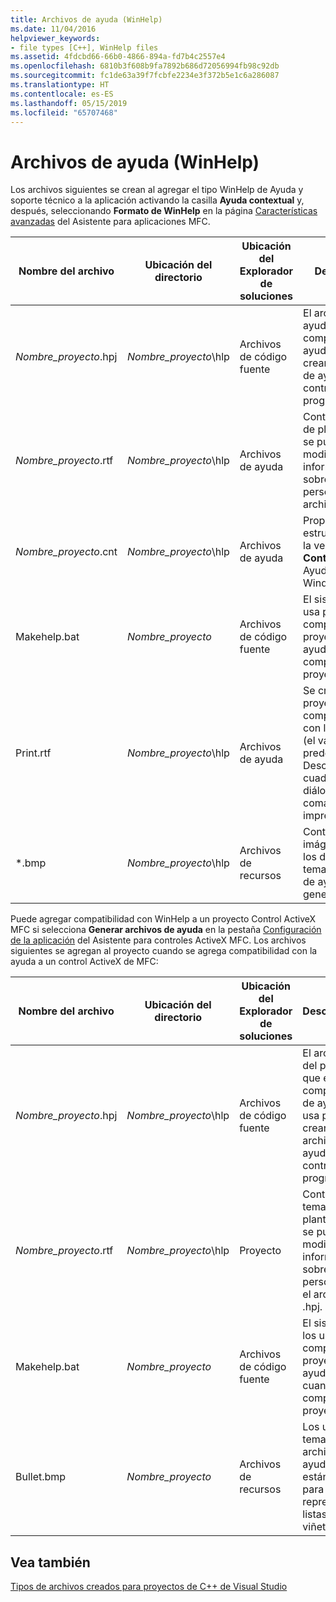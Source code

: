 ```yaml
---
title: Archivos de ayuda (WinHelp)
ms.date: 11/04/2016
helpviewer_keywords:
- file types [C++], WinHelp files
ms.assetid: 4fdcbd66-66b0-4866-894a-fd7b4c2557e4
ms.openlocfilehash: 6810b3f608b9fa7892b686d72056994fb98c92db
ms.sourcegitcommit: fc1de63a39f7fcbfe2234e3f372b5e1c6a286087
ms.translationtype: HT
ms.contentlocale: es-ES
ms.lasthandoff: 05/15/2019
ms.locfileid: "65707468"
---
```

# <a name="help-files-winhelp"></a>Archivos de ayuda (WinHelp)

Los archivos siguientes se crean al agregar el tipo WinHelp de Ayuda y soporte técnico a la aplicación activando la casilla **Ayuda contextual** y, después, seleccionando **Formato de WinHelp** en la página [Características avanzadas](../../mfc/reference/advanced-features-mfc-application-wizard.md) del Asistente para aplicaciones MFC.

|Nombre del archivo|Ubicación del directorio|Ubicación del Explorador de soluciones|Descripción|
|---------------|------------------------|--------------------------------|-----------------|
|*Nombre_proyecto*.hpj|*Nombre_proyecto*\hlp|Archivos de código fuente|El archivo de ayuda que el compilador de ayuda usa para crear el archivo de ayuda del control o el programa.|
|*Nombre_proyecto*.rtf|*Nombre_proyecto*\hlp|Archivos de ayuda|Contiene temas de plantilla que se pueden modificar e información sobre cómo personalizar el archivo .hpj.|
|*Nombre_proyecto*.cnt|*Nombre_proyecto*\hlp|Archivos de ayuda|Proporciona la estructura para la ventana **Contenido** en la Ayuda de Windows.|
|Makehelp.bat|*Nombre_proyecto*|Archivos de código fuente|El sistema los usa para compilar el proyecto de ayuda cuando se compila el proyecto.|
|Print.rtf|*Nombre_proyecto*\hlp|Archivos de ayuda|Se crea si el proyecto incluye compatibilidad con la impresión (el valor predeterminado). Describe los cuadros de diálogo y comandos de impresión.|
|*.bmp|*Nombre_proyecto*\hlp|Archivos de recursos|Contienen imágenes para los diferentes temas de archivo de ayuda generados.|

Puede agregar compatibilidad con WinHelp a un proyecto Control ActiveX MFC si selecciona **Generar archivos de ayuda** en la pestaña [Configuración de la aplicación](../../mfc/reference/application-settings-mfc-activex-control-wizard.md) del Asistente para controles ActiveX MFC. Los archivos siguientes se agregan al proyecto cuando se agrega compatibilidad con la ayuda a un control ActiveX de MFC:

|Nombre del archivo|Ubicación del directorio|Ubicación del Explorador de soluciones|Descripción|
|---------------|------------------------|--------------------------------|-----------------|
|*Nombre_proyecto*.hpj|*Nombre_proyecto*\hlp|Archivos de código fuente|El archivo del proyecto que el compilador de ayuda usa para crear el archivo de ayuda del control o el programa.|
|*Nombre_proyecto*.rtf|*Nombre_proyecto*\hlp|Proyecto|Contiene temas de plantilla que se pueden modificar e información sobre cómo personalizar el archivo .hpj.|
|Makehelp.bat|*Nombre_proyecto*|Archivos de código fuente|El sistema los usa para compilar el proyecto de ayuda cuando se compila el proyecto.|
|Bullet.bmp|*Nombre_proyecto*|Archivos de recursos|Los usan los temas del archivo de ayuda estándar para representar listas con viñetas.|

## <a name="see-also"></a>Vea también

[Tipos de archivos creados para proyectos de C++ de Visual Studio](file-types-created-for-visual-cpp-projects.md)
